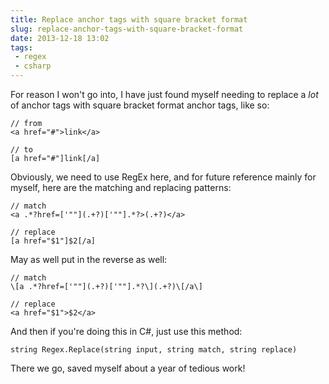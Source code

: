 ```yaml
---
title: Replace anchor tags with square bracket format
slug: replace-anchor-tags-with-square-bracket-format
date: 2013-12-18 13:02
tags:
 - regex
 - csharp
---
```

For reason I won't go into, I have just found myself needing to replace a *lot* of anchor tags with square bracket format anchor tags, like so:

    // from
    <a href="#">link</a>

    // to
    [a href="#"]link[/a]

Obviously, we need to use RegEx here, and for future reference mainly for myself, here are the matching and replacing patterns:

    // match
    <a .*?href=['""](.+?)['""].*?>(.+?)</a>

    // replace
    [a href="$1"]$2[/a]

May as well put in the reverse as well:

    // match
    \[a .*?href=['""](.+?)['""].*?\](.+?)\[/a\]

    // replace
    <a href="$1">$2</a>

And then if you're doing this in C#, just use this method:

    string Regex.Replace(string input, string match, string replace)

There we go, saved myself about a year of tedious work!
